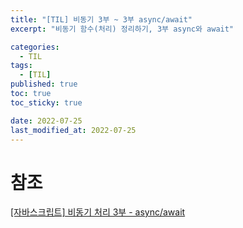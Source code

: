 ```yaml
---
title: "[TIL] 비동기 3부 ~ 3부 async/await"
excerpt: "비동기 함수(처리) 정리하기, 3부 async와 await"

categories:
  - TIL
tags:
  - [TIL]
published: true
toc: true
toc_sticky: true

date: 2022-07-25
last_modified_at: 2022-07-25
---
```


#

# 참조

[[자바스크립트] 비동기 처리 3부 - async/await](https://www.daleseo.com/js-async-async-await/)
